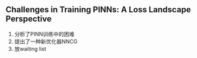## Challenges in Training PINNs: A Loss Landscape Perspective
1. 分析了PINN训练中的困难
2. 提出了一种新优化器NNCG
3. 放waiting list
